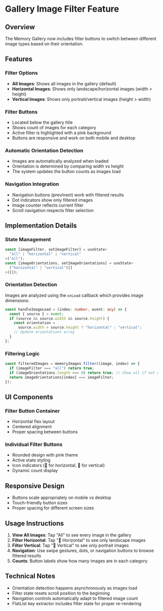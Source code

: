 # Gallery Image Filter Feature

## Overview

The Memory Gallery now includes filter buttons to switch between different image types based on their orientation.

## Features

### Filter Options

- **All Images**: Shows all images in the gallery (default)
- **Horizontal Images**: Shows only landscape/horizontal images (width > height)
- **Vertical Images**: Shows only portrait/vertical images (height > width)

### Filter Buttons

- Located below the gallery title
- Shows count of images for each category
- Active filter is highlighted with a pink background
- Buttons are responsive and work on both mobile and desktop

### Automatic Orientation Detection

- Images are automatically analyzed when loaded
- Orientation is determined by comparing width vs height
- The system updates the button counts as images load

### Navigation Integration

- Navigation buttons (prev/next) work with filtered results
- Dot indicators show only filtered images
- Image counter reflects current filter
- Scroll navigation respects filter selection

## Implementation Details

### State Management

```typescript
const [imageFilter, setImageFilter] = useState<
  "all" | "horizontal" | "vertical"
>("all");
const [imageOrientations, setImageOrientations] = useState<
  ("horizontal" | "vertical")[]
>([]);
```

### Orientation Detection

Images are analyzed using the `onLoad` callback which provides image dimensions:

```typescript
const handleImageLoad = (index: number, event: any) => {
  const { source } = event;
  if (source && source.width && source.height) {
    const orientation =
      source.width > source.height ? "horizontal" : "vertical";
    // Update orientations array
  }
};
```

### Filtering Logic

```typescript
const filteredImages = memoryImages.filter((image, index) => {
  if (imageFilter === "all") return true;
  if (imageOrientations.length === 0) return true; // Show all if not detected yet
  return imageOrientations[index] === imageFilter;
});
```

## UI Components

### Filter Button Container

- Horizontal flex layout
- Centered alignment
- Proper spacing between buttons

### Individual Filter Buttons

- Rounded design with pink theme
- Active state styling
- Icon indicators (📏 for horizontal, 📐 for vertical)
- Dynamic count display

## Responsive Design

- Buttons scale appropriately on mobile vs desktop
- Touch-friendly button sizes
- Proper spacing for different screen sizes

## Usage Instructions

1. **View All Images**: Tap "All" to see every image in the gallery
2. **Filter Horizontal**: Tap "📏 Horizontal" to see only landscape images
3. **Filter Vertical**: Tap "📐 Vertical" to see only portrait images
4. **Navigation**: Use swipe gestures, dots, or navigation buttons to browse filtered results
5. **Counts**: Button labels show how many images are in each category

## Technical Notes

- Orientation detection happens asynchronously as images load
- Filter state resets scroll position to the beginning
- Navigation controls automatically adapt to filtered image count
- FlatList key extractor includes filter state for proper re-rendering
